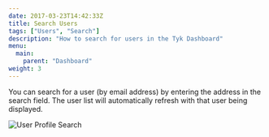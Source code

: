 ```yaml
---
date: 2017-03-23T14:42:33Z
title: Search Users
tags: ["Users", "Search"]
description: "How to search for users in the Tyk Dashboard"
menu:
  main:
    parent: "Dashboard"
weight: 3 
---
```


You can search for a user (by email address) by entering the address in the search field. The user list will automatically refresh with that user being displayed.

![User Profile Search](/docs/img/2.10/user_search.png)
